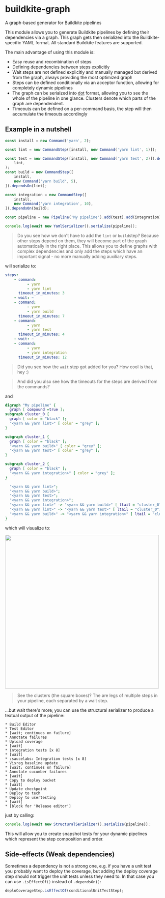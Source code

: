 # buildkite-graph

A graph-based generator for Buildkite pipelines

This module allows you to generate Buildkite pipelines by defining their dependencies via a graph. This graph gets then serialized into the Buildkite-specific YAML format.
All standard Buildkite features are supported.

The main advantage of using this module is:

-   Easy reuse and recombination of steps
-   Defining dependencies between steps explicitly
-   Wait steps are not defined explicitly and manually managed but derived from the graph, always providing the most optimized graph
-   Steps can be defined conditionally via an acceptor function, allowing for completely dynamic pipelines
-   The graph can be serialzed into [dot](https://www.graphviz.org/) format, allowing you to see the whole of the pipeline in one glance. Clusters denote which parts of the graph are dependendent.
-   Timeouts can be defined on a per-command basis, the step will then accumulate the timeouts accordingly

## Example in a nutshell

```ts
const install = new Command('yarn', 2);

const lint = new CommandStep([install, new Command('yarn lint', 1)]);

const test = new CommandStep([install, new Command('yarn test', 2)]).dependsOn(
    lint,
);
const build = new CommandStep([
    install,
    new Command('yarn build', 5),
]).dependsOn(lint);

const integration = new CommandStep([
    install,
    new Command('yarn integration', 10),
]).dependsOn(build);

const pipeline = new Pipeline('My pipeline').add(test).add(integration);

console.log(await new YamlSerializer().serialize(pipeline));
```

> Do you see how we don't have to add the `lint` or `build`step? Because other steps depend on them, they will become part of the graph automatically in the right place. This allows you to define graphs with complex dependencies and only add the steps which have an important signal - no more manually adding auxiliary steps.

will serialize to:

```yaml
steps:
    - command:
          - yarn
          - yarn lint
      timeout_in_minutes: 3
    - wait: ~
    - command:
          - yarn
          - yarn build
      timeout_in_minutes: 7
    - command:
          - yarn
          - yarn test
      timeout_in_minutes: 4
    - wait: ~
    - command:
          - yarn
          - yarn integration
      timeout_in_minutes: 12
```

> Did you see how the `wait` step got added for you? How cool is that, hey :)

> And did you also see how the timeouts for the steps are derived from the commands?

and

```dot
digraph "My pipeline" {
  graph [ compound =true ];
subgraph cluster_0 {
  graph [ color = "black" ];
  "<yarn && yarn lint>" [ color = "grey" ];
}

subgraph cluster_1 {
  graph [ color = "black" ];
  "<yarn && yarn build>" [ color = "grey" ];
  "<yarn && yarn test>" [ color = "grey" ];
}

subgraph cluster_2 {
  graph [ color = "black" ];
  "<yarn && yarn integration>" [ color = "grey" ];
}

  "<yarn && yarn lint>";
  "<yarn && yarn build>";
  "<yarn && yarn test>";
  "<yarn && yarn integration>";
  "<yarn && yarn lint>" -> "<yarn && yarn build>" [ ltail = "cluster_0", lhead = "cluster_1" ];
  "<yarn && yarn lint>" -> "<yarn && yarn test>" [ ltail = "cluster_0", lhead = "cluster_1" ];
  "<yarn && yarn build>" -> "<yarn && yarn integration>" [ ltail = "cluster_1", lhead = "cluster_2" ];
}
```

which will visualize to:

<img src="https://user-images.githubusercontent.com/188038/61578524-b6cfc280-ab3b-11e9-87ab-28fa6be480ff.png" width="500">

> See the clusters (the square boxes)? The are legs of multiple steps in your pipeline, each separated by a wait step.

...but wait there's more; you can use the structural serializer to produce a textual output of the pipeline:

```
* Build Editor
* Test Editor
* [wait; continues on failure]
* Annotate failures
* Upload coverage
* [wait]
* Integration tests [x 8]
* [wait]
* :saucelabs: Integration tests [x 8]
* Visreg baseline update
* [wait; continues on failure]
* Annotate cucumber failures
* [wait]
* Copy to deploy bucket
* [wait]
* Update checkpoint
* Deploy to tech
* Deploy to usertesting
* [wait]
* [block for 'Release editor']
```

just by calling:

```ts
console.log(await new StructuralSerializer().serialize(pipeline));
```

This will allow you to create snapshot tests for your dynamic pipelines which represent the step composition and order.

## Side-effects (Weak dependencies)

Sometimes a dependency is not a strong one, e.g. if you have a unit test you probably want to deploy the coverage, but adding the deploy coverage step should not trigger the unit tests unless they need to. In that case you can use `.isEffectOf()` instead of `.dependsOn()`:

```ts
deploCoverageStep.isEffectOf(conditionalUnitTestStep);
```
